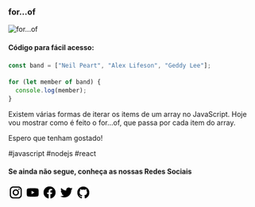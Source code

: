 ### for...of

![for...of](https://github.com/emersonbroga/social-media-snippets/blob/master/content/2020-01-12/1080x1080-for-of.png)

#### Código para fácil acesso:

```js
const band = ["Neil Peart", "Alex Lifeson", "Geddy Lee"];

for (let member of band) {
  console.log(member);
}
```

Existem várias formas de iterar os items de um array no JavaScript.
Hoje vou mostrar como é feito o for...of, que passa por cada item do array.

Espero que tenham gostado!

\#javascript \#nodejs \#react

#### Se ainda não segue, conheça as nossas Redes Sociais

[![instagram.com/emersonbrogadev](https://github.com/emersonbroga/social-media-snippets/blob/master/static/instagram.png?raw=true)](https://www.instagram.com/emersonbrogadev/)
[![youtube.com/c/emersonbrogadev](https://github.com/emersonbroga/social-media-snippets/blob/master/static/youtube.png?raw=true)](https://www.youtube.com/c/emersonbroga/)
[![facebook.com/emersonbrogadev](https://github.com/emersonbroga/social-media-snippets/blob/master/static/facebook.png?raw=true)](https://www.facebook.com/emersonbrogadev/)
[![twitter.com/emersonbrogadev](https://github.com/emersonbroga/social-media-snippets/blob/master/static/twitter.png?raw=true)](https://www.twitter.com/emersonbrogadev/)
[![github.com/emersonbroga](https://github.com/emersonbroga/social-media-snippets/blob/master/static/github.png?raw=true)](https://www.github.com/emersonbroga/)
